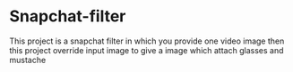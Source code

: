 # Snapchat-filter

This project is a snapchat filter in which you provide one video image then this project override input image to give a image which attach glasses and mustache
